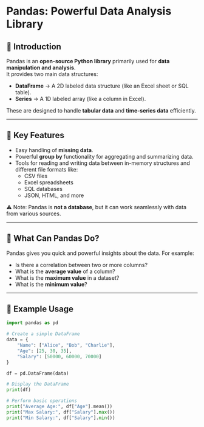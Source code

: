 # Pandas: Powerful Data Analysis Library

## 📌 Introduction
Pandas is an **open-source Python library** primarily used for **data manipulation and analysis**.  
It provides two main data structures:  
- **DataFrame** → A 2D labeled data structure (like an Excel sheet or SQL table).  
- **Series** → A 1D labeled array (like a column in Excel).  

These are designed to handle **tabular data** and **time-series data** efficiently.

---

## 📌 Key Features
- Easy handling of **missing data**.  
- Powerful **group by** functionality for aggregating and summarizing data.  
- Tools for reading and writing data between in-memory structures and different file formats like:  
  - CSV files  
  - Excel spreadsheets  
  - SQL databases  
  - JSON, HTML, and more  

⚠️ Note: Pandas is **not a database**, but it can work seamlessly with data from various sources.

---

## 📌 What Can Pandas Do?
Pandas gives you quick and powerful insights about the data. For example:  
- Is there a correlation between two or more columns?  
- What is the **average value** of a column?  
- What is the **maximum value** in a dataset?  
- What is the **minimum value**?  

---

## 📌 Example Usage
```python
import pandas as pd

# Create a simple DataFrame
data = {
    "Name": ["Alice", "Bob", "Charlie"],
    "Age": [25, 30, 35],
    "Salary": [50000, 60000, 70000]
}

df = pd.DataFrame(data)

# Display the DataFrame
print(df)

# Perform basic operations
print("Average Age:", df["Age"].mean())
print("Max Salary:", df["Salary"].max())
print("Min Salary:", df["Salary"].min())
